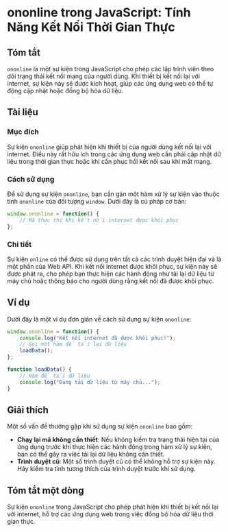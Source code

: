<!--
Meta Description: # ononline trong JavaScript: Tính Năng Kết Nối Thời Gian Thực ## Tóm tắt `ononline` là một sự kiện trong JavaScript cho phép các lập trình viên theo d...
Meta Keywords: kiện, ononline, kết, nối, khi
-->

# ononline trong JavaScript: Tính Năng Kết Nối Thời Gian Thực

## Tóm tắt
`ononline` là một sự kiện trong JavaScript cho phép các lập trình viên theo dõi trạng thái kết nối mạng của người dùng. Khi thiết bị kết nối lại với internet, sự kiện này sẽ được kích hoạt, giúp các ứng dụng web có thể tự động cập nhật hoặc đồng bộ hóa dữ liệu.

## Tài liệu
### Mục đích
Sự kiện `ononline` giúp phát hiện khi thiết bị của người dùng kết nối lại với internet. Điều này rất hữu ích trong các ứng dụng web cần phải cập nhật dữ liệu trong thời gian thực hoặc khi cần phục hồi kết nối sau khi mất mạng.

### Cách sử dụng
Để sử dụng sự kiện `ononline`, bạn cần gán một hàm xử lý sự kiện vào thuộc tính `ononline` của đối tượng `window`. Dưới đây là cú pháp cơ bản:

```javascript
window.ononline = function() {
    // Mã thực thi khi kết nối internet được khôi phục
};
```

### Chi tiết
Sự kiện `online` có thể được sử dụng trên tất cả các trình duyệt hiện đại và là một phần của Web API. Khi kết nối internet được khôi phục, sự kiện này sẽ được phát ra, cho phép bạn thực hiện các hành động như tải lại dữ liệu từ máy chủ hoặc thông báo cho người dùng rằng kết nối đã được khôi phục.

## Ví dụ
Dưới đây là một ví dụ đơn giản về cách sử dụng sự kiện `ononline`:

```javascript
window.ononline = function() {
    console.log("Kết nối internet đã được khôi phục!");
    // Gọi một hàm để tải lại dữ liệu
    loadData();
};

function loadData() {
    // Hàm để tải dữ liệu
    console.log("Đang tải dữ liệu từ máy chủ...");
}
```

## Giải thích
Một số vấn đề thường gặp khi sử dụng sự kiện `ononline` bao gồm:

- **Chạy lại mã không cần thiết**: Nếu không kiểm tra trạng thái hiện tại của ứng dụng trước khi thực hiện các hành động trong hàm xử lý sự kiện, bạn có thể gây ra việc tải lại dữ liệu không cần thiết.
- **Trình duyệt cũ**: Một số trình duyệt cũ có thể không hỗ trợ sự kiện này. Hãy kiểm tra tính tương thích của trình duyệt trước khi sử dụng.

## Tóm tắt một dòng
Sự kiện `ononline` trong JavaScript cho phép phát hiện khi thiết bị kết nối lại với internet, hỗ trợ các ứng dụng web trong việc đồng bộ hóa dữ liệu thời gian thực.